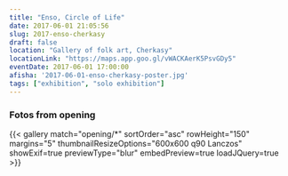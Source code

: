 ```yaml
---
title: "Enso, Circle of Life"
date: 2017-06-01 21:05:56
slug: 2017-enso-cherkasy
draft: false
location: "Gallery of folk art, Cherkasy"
locationLink: "https://maps.app.goo.gl/vWACKAerK5PsvGDy5"
eventDate: 2017-06-01 17:00:00
afisha: '2017-06-01-enso-cherkasy-poster.jpg'
tags: ["exhibition", "solo exhibition"]
---
```


### Fotos from opening

{{< gallery match="opening/*" sortOrder="asc" rowHeight="150" margins="5" thumbnailResizeOptions="600x600 q90 Lanczos" showExif=true previewType="blur" embedPreview=true loadJQuery=true >}}
